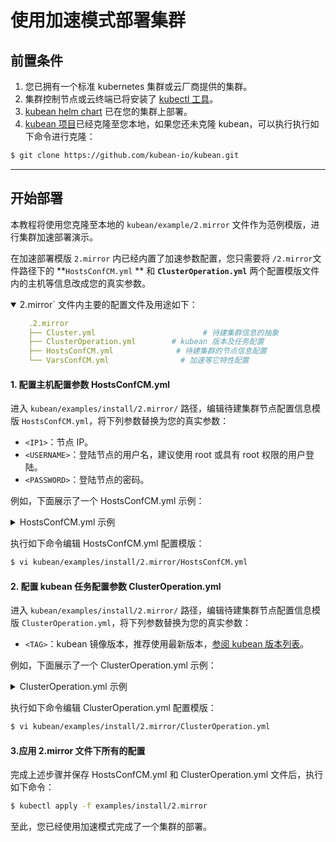 # 使用加速模式部署集群

## 前置条件

1. 您已拥有一个标准 kubernetes 集群或云厂商提供的集群。
2. 集群控制节点或云终端已将安装了 [kubectl 工具](https://kubernetes.io/docs/tasks/tools/install-kubectl-linux/)。
3. [kubean helm chart](helm-install-kubean.md) 已在您的集群上部署。
4. [kubean 项目](https://github.com/kubean-io/kubean)已经克隆至您本地，如果您还未克隆 kubean，可以执行执行如下命令进行克隆：

```bash
$ git clone https://github.com/kubean-io/kubean.git
```

---

## 开始部署

本教程将使用您克隆至本地的 `kubean/example/2.mirror` 文件作为范例模版，进行集群加速部署演示。

在加速部署模版 `2.mirror` 内已经内置了加速参数配置，您只需要将 `/2.mirror`文件路径下的 **`HostsConfCM.yml` ** 和 **`ClusterOperation.yml`** 两个配置模版文件内的主机等信息改成您的真实参数。

<details open>
<summary> 2.mirror` 文件内主要的配置文件及用途如下：</summary>

```yaml
    .2.mirror
    ├── Cluster.yml                        # 待建集群信息的抽象
    ├── ClusterOperation.yml        # kubean 版本及任务配置
    ├── HostsConfCM.yml              # 待建集群的节点信息配置
    └── VarsConfCM.yml                # 加速等它特性配置
```
</details>

#### 1. 配置主机配置参数 HostsConfCM.yml
进入 `kubean/examples/install/2.mirror/` 路径，编辑待建集群节点配置信息模版 `HostsConfCM.yml`，将下列参数替换为您的真实参数：

  - `<IP1>`：节点 IP。
  - `<USERNAME>`：登陆节点的用户名，建议使用 root 或具有 root 权限的用户登陆。
  - `<PASSWORD>`：登陆节点的密码。

例如，下面展示了一个 HostsConfCM.yml 示例：
<details>
<summary> HostsConfCM.yml 示例</summary>
```yaml
apiVersion: v1
kind: ConfigMap
metadata:
  name: online-hosts-conf
  namespace: kubean-system
data:
  hosts.yml: |
    all:
      hosts:
        node1:
          ip: 10.6.175.10 # 你的节点 IP
          access_ip: 10.6.175.10 # 你的节点 IP
          ansible_host: 10.6.175.10 # 你的节点 IP
          ansible_connection: ssh
          ansible_user: root # 登陆节点的用户名
          ansible_password: password01 # 登陆节点的密码
        node2:
          ip: 10.6.175.20 # 节点 2 的 IP
          access_ip: 10.6.175.20 # 节点 2 IP
          ansible_host: 10.6.175.20 # 节点的 2 IP
          ansible_connection: ssh
          ansible_user: root # 登陆节点 2 的用户名
          ansible_password: password01 # 登陆节点 2 的密码
      children:
        kube_control_plane: # 配置集群控制节点
          hosts:
            node1:
        kube_node: # 配置集群工作节点
          hosts:
            node1:
            node2:
        etcd: # 配置集群 ETCD 节点
          hosts:
            node1:
        k8s_cluster:
          children:
            kube_control_plane:
            kube_node:
        calico_rr:
          hosts: {}
```
</details>

执行如下命令编辑 HostsConfCM.yml 配置模版：

```bash
$ vi kubean/examples/install/2.mirror/HostsConfCM.yml
```

#### 2. 配置 kubean 任务配置参数 ClusterOperation.yml

进入 `kubean/examples/install/2.mirror/` 路径，编辑待建集群节点配置信息模版 `ClusterOperation.yml`，将下列参数替换为您的真实参数：

  - `<TAG>`：kubean 镜像版本，推荐使用最新版本，[参阅 kubean 版本列表](https://github.com/kubean-io/kubean/tags)。

例如，下面展示了一个 ClusterOperation.yml 示例：
<details>
<summary> ClusterOperation.yml 示例</summary>
```yaml
apiVersion: kubean.io/v1alpha1
kind: ClusterOperation
metadata:
  name: cluster1-online-install-ops
spec:
  cluster: cluster1-online
  image: ghcr.m.daocloud.io/kubean-io/spray-job:v0.5.2 # kubean 镜像版本
  backoffLimit: 0
  actionType: playbook
  action: cluster.yml
  preHook:
    - actionType: playbook
      action: ping.yml
    - actionType: playbook
      action: disable-firewalld.yml
  postHook:
    - actionType: playbook
      action: kubeconfig.yml
    - actionType: playbook
      action: cluster-info.yml
```
</details>

执行如下命令编辑 ClusterOperation.yml 配置模版：

```bash
$ vi kubean/examples/install/2.mirror/ClusterOperation.yml
```

#### 3.应用 2.mirror 文件下所有的配置

完成上述步骤并保存 HostsConfCM.yml 和 ClusterOperation.yml 文件后，执行如下命令：

```bash
$ kubectl apply -f examples/install/2.mirror
```

至此，您已经使用加速模式完成了一个集群的部署。